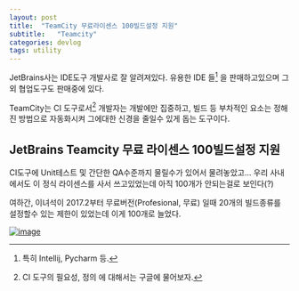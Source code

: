 ```yaml
---
layout: post
title:  "TeamCity 무료라이센스 100빌드설정 지원"
subtitle:   "Teamcity"
categories: devlog
tags: utility
---
```


JetBrains사는 IDE도구 개발사로 잘 알려져있다. 유용한 IDE 들[^1]  을 판매하고있으며  그외 협업도구도 판매중에 있다.


TeamCity는 CI 도구로서[^2] 개발자는 개발에만 집중하고, 빌드 등 부차적인 요소는 정해진 방법으로 자동화시켜 그에대한 신경을 줄일수 있게 돕는 도구이다.

## JetBrains Teamcity 무료 라이센스 100빌드설정 지원





CI도구에 Unit테스트 및 간단한 QA수준까지 물릴수가 있어서 물려놓았고...
우리 사내에서도 이 정식 라이센스를 사서 쓰고있었는데 아직 100개가 안되는걸로 보인다(?)



여하간, 이녀석이 2017.2부터 무료버전(Profesional, 무료) 일때 20개의 빌드종류를 설정할수 있는 제한이 있었는데 이게 100개로 늘었다.


[![image](https://user-images.githubusercontent.com/4989674/35424384-9e503ef0-0296-11e8-8879-30095d2c9458.png)](https://www.jetbrains.com/teamcity/whatsnew/)


[^1]:특히 Intellij, Pycharm 등.
[^2]:CI 도구의 필요성, 정의 에 대해서는 구글에 물어보자.





